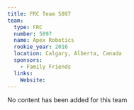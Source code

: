 ```yaml
---
title: FRC Team 5897
team:
  type: FRC
  number: 5897
  name: Apex Robotics
  rookie_year: 2016
  location: Calgary, Alberta, Canada
  sponsors:
    - Family Friends
  links:
    Website: 
---
```

No content has been added for this team